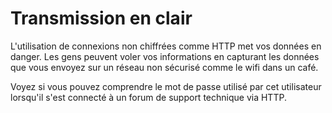 # Transmission en clair
L'utilisation de connexions non chiffrées comme HTTP met vos données en danger. Les gens peuvent voler vos informations en capturant les données que vous envoyez sur un réseau non sécurisé comme le wifi dans un café.

Voyez si vous pouvez comprendre le mot de passe utilisé par cet utilisateur lorsqu'il s'est connecté à un forum de support technique via HTTP.